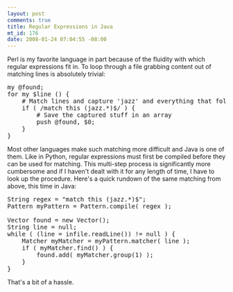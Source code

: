 ```yaml
--- 
layout: post
comments: true
title: Regular Expressions in Java
mt_id: 176
date: 2008-01-24 07:04:55 -08:00
---
```

Perl is my favorite language in part because of the fluidity with which regular expressions fit in.  To loop through a file grabbing content out of matching lines is absolutely trivial:

<pre class="brush: perl;">
my @found;
for my $line (<infile>) {
    # Match lines and capture 'jazz' and everything that follows
    if ( /match this (jazz.*)$/ ) {
        # Save the captured stuff in an array
        push @found, $0;
    }
}
</pre>

Most other languages make such matching more difficult and Java is one of them.  Like in Python, regular expressions must first be compiled before they can be used for matching.  This multi-step process is significantly more cumbersome and if I haven't dealt with it for any length of time, I have to look up the procedure.  Here's a quick rundown of the same matching from above, this time in Java:

<pre class="brush: java;">
String regex = "match this (jazz.*)$";
Pattern myPattern = Pattern.compile( regex );

Vector<string> found = new Vector();
String line = null;
while ( (line = infile.readLine()) != null ) {
    Matcher myMatcher = myPattern.matcher( line );
    if ( myMatcher.find() ) {
        found.add( myMatcher.group(1) );
    }
}
</pre>

That's a bit of a hassle.
